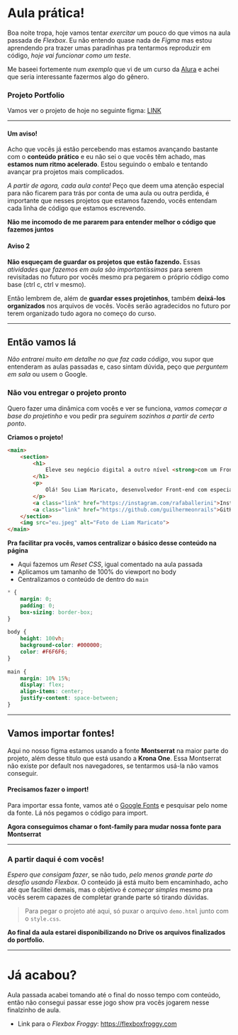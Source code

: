
# Aula prática!

Boa noite tropa, hoje vamos tentar *exercitar* um pouco do que vimos na aula passada de *Flexbox*. Eu não entendo quase nada de *Figma* mas estou aprendendo pra trazer umas paradinhas pra tentarmos reproduzir em código, *hoje vai funcionar como um teste*.

Me baseei fortemente num *exemplo* que vi de um curso da [Alura](https://www.alura.com.br) e achei que seria interessante fazermos algo do gênero.

### Projeto Portfolio
Vamos ver o projeto de hoje no seguinte figma: [LINK](https://www.figma.com/file/E4WxwlrlhJH8yc3IJkJcM9/Portfolio?type=design&node-id=0%3A1&mode=design&t=D1yNYOZuNNLes04H-1)

---
#### Um aviso!
Acho que vocês já estão percebendo mas estamos avançando bastante com o **conteúdo prático** e eu não sei o que vocês têm achado, mas **estamos num ritmo acelerado**. Estou seguindo o embalo e tentando avançar pra projetos mais complicados.

*A partir de agora, cada aula conta!* Peço que deem uma atenção especial para não ficarem para trás por conta de uma aula ou outra perdida, é importante que nesses projetos que estamos fazendo, vocês entendam cada linha de código que estamos escrevendo.

**Não me incomodo de me pararem para entender melhor o código que fazemos juntos**

#### Aviso 2
**Não esqueçam de guardar os projetos que estão fazendo.** Essas *atividades que fazemos em aula são importantíssimas* para serem revisitadas no futuro por vocês mesmo pra pegarem o próprio código como base (ctrl c, ctrl v mesmo). 

Então lembrem de, além de **guardar esses projetinhos**, também **deixá-los organizados** nos arquivos de vocês. Vocês serão agradecidos no futuro por terem organizado tudo agora no começo do curso. 

---

## Então vamos lá

*Não entrarei muito em detalhe no que faz cada código*, vou supor que entenderam as aulas passadas e, caso sintam dúvida, peço que *perguntem em sala* ou usem o Google.

### Não vou entregar o projeto pronto

Quero fazer uma dinâmica com vocês e ver se funciona, *vamos começar a base do projetinho* e vou pedir pra *seguirem sozinhos a partir de certo ponto*.

**Criamos o projeto!**
```html
<main>
	<section>
		<h1>
			Eleve seu negócio digital a outro nível <strong>com um Front-end de qualidade!</strong>
		</h1>
		<p>
			Olá! Sou Liam Maricato, desenvolvedor Front-end com especialidade em HTML e CSS. Ajudo pequenos negócios e designers a colocarem em prática boas ideias. Vamos conversar?
		</p>
        <a class="link" href="https://instagram.com/rafaballerini">Instagram</a>
		<a class="link" href="https://github.com/guilhermeonrails">GitHub</a>
	</section>
	<img src="eu.jpeg" alt="Foto de Liam Maricato">
</main>
```

**Pra facilitar pra vocês, vamos centralizar o básico desse conteúdo na página**
- Aqui fazemos um *Reset CSS*, igual comentado na aula passada
- Aplicamos um tamanho de 100% do viewport no body
- Centralizamos o conteúdo de dentro do `main`
```css
* {
	margin: 0;
	padding: 0;
	box-sizing: border-box;
}
  
body {
	height: 100vh;
	background-color: #000000;
	color: #F6F6F6;
}
  
main {
	margin: 10% 15%;
	display: flex;
	align-items: center;
	justify-content: space-between;
}
```

---

## Vamos importar fontes!

Aqui no nosso figma estamos usando a fonte **Montserrat** na maior parte do projeto, além desse título que está usando a **Krona One**. Essa Montserrat não existe por default nos navegadores, se tentarmos usá-la não vamos conseguir. 

#### Precisamos fazer o import!
Para importar essa fonte, vamos até o [Google Fonts](https://fonts.google.com/specimen/Montserrat) e pesquisar pelo nome da fonte. Lá nós pegamos o código para import.

**Agora conseguimos chamar o font-family para mudar nossa fonte para Montserrat**

---

### A partir daqui é com vocês!

*Espero que consigam fazer*, se não tudo, *pelo menos grande parte do desafio usando Flexbox*. O conteúdo já está muito bem encaminhado, acho até que facilitei demais, mas o objetivo é *começar simples* mesmo pra vocês serem capazes de completar grande parte só tirando dúvidas.

> Para pegar o projeto até aqui, só puxar o arquivo `demo.html` junto com o `style.css`.

**Ao final da aula estarei disponibilizando no Drive os arquivos finalizados do portfolio.**

---

# Já acabou?

Aula passada acabei tomando até o final do nosso tempo com conteúdo, então não consegui passar esse jogo show pra vocês jogarem nesse finalzinho de aula.

- Link para o *Flexbox Froggy*: https://flexboxfroggy.com
